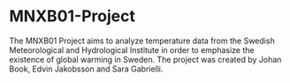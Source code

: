 # MNXB01-Project
The MNXB01 Project aims to analyze temperature data from the Swedish Meteorological and Hydrological Institute in order to emphasize the existence of global warming in Sweden.
The project was created by Johan Book, Edvin Jakobsson and Sara Gabrielli.
